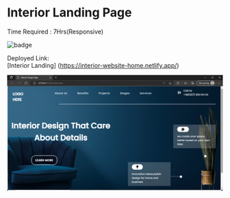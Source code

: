 # Interior Landing Page
Time Required : 7Hrs(Responsive)

![badge](https://img.shields.io/badge/Home-Interior-sucess)

Deployed Link:  
[Interior Landing] (https://interior-website-home.netlify.app/)

![Output](./output2.png)